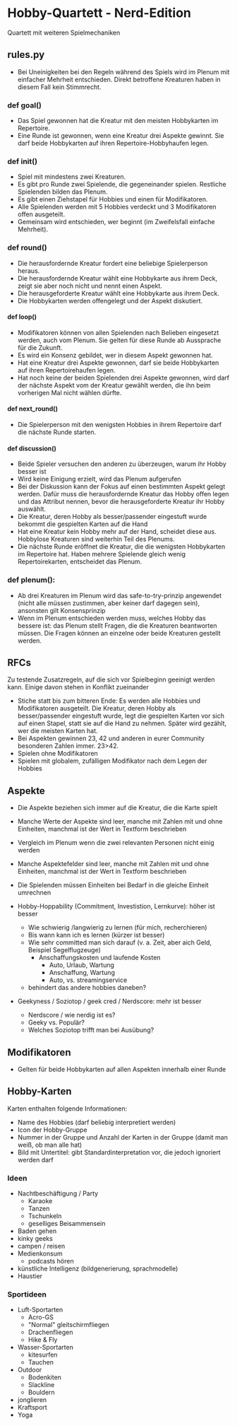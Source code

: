 # Hobby-Quartett - Nerd-Edition

Quartett mit weiteren Spielmechaniken

## rules.py

- Bei Uneinigkeiten bei den Regeln während des Spiels wird im Plenum mit einfacher Mehrheit entschieden. Direkt betroffene Kreaturen haben in diesem Fall kein Stimmrecht.

### def goal()

- Das Spiel gewonnen hat die Kreatur mit den meisten Hobbykarten im Repertoire.
- Eine Runde ist gewonnen, wenn eine Kreatur drei Aspekte gewinnt. Sie darf beide Hobbykarten auf ihren Repertoire-Hobbyhaufen legen.

### def init()

- Spiel mit mindestens zwei Kreaturen.
- Es gibt pro Runde zwei Spielende, die gegeneinander spielen. Restliche Spielenden bilden das Plenum.
- Es gibt einen Ziehstapel für Hobbies und einen für Modifikatoren.
- Alle Spielenden werden mit 5 Hobbies verdeckt und 3 Modifikatoren offen ausgeteilt.
- Gemeinsam wird entschieden, wer beginnt (im Zweifelsfall einfache Mehrheit).

### def round()

- Die herausfordernde Kreatur fordert eine beliebige Spielerperson heraus.
- Die herausfordernde Kreatur wählt eine Hobbykarte aus ihrem Deck, zeigt sie aber noch nicht und nennt einen Aspekt.
- Die herausgeforderte Kreatur wählt eine Hobbykarte aus ihrem Deck.
- Die Hobbykarten werden offengelegt und der Aspekt diskutiert.

#### def loop()

- Modifikatoren können von allen Spielenden nach Belieben eingesetzt werden, auch vom Plenum. Sie gelten für diese Runde ab Aussprache für die Zukunft.
- Es wird ein Konsenz gebildet, wer in diesem Aspekt gewonnen hat.
- Hat eine Kreatur drei Aspekte gewonnen, darf sie beide Hobbykarten auf ihren Repertoirehaufen legen.
- Hat noch keine der beiden Spielenden drei Aspekte gewonnen, wird darf der nächste Aspekt vom der Kreatur gewählt werden, die ihn beim vorherigen Mal nicht wählen dürfte. 

#### def next_round()

- Die Spielerperson mit den wenigsten Hobbies in ihrem Repertoire darf die nächste Runde starten.

#### def discussion()

- Beide Spieler versuchen den anderen zu überzeugen, warum ihr Hobby besser ist
- Wird keine Einigung erzielt, wird das Plenum aufgerufen
- Bei der Diskussion kann der Fokus auf einen bestimmten Aspekt gelegt werden. Dafür muss die herausfordernde Kreatur das Hobby offen legen und das Attribut nennen, bevor die herausgeforderte Kreatur ihr Hobby auswählt.
- Die Kreatur, deren Hobby als besser/passender eingestuft wurde bekommt die gespielten Karten auf die Hand
- Hat eine Kreatur kein Hobby mehr auf der Hand, scheidet diese aus. Hobbylose Kreaturen sind weiterhin Teil des Plenums.
- Die nächste Runde eröffnet die Kreatur, die die wenigsten Hobbykarten im Repertoire hat. Haben mehrere Spielende gleich wenig Repertoirekarten, entscheidet das Plenum.

### def plenum():

- Ab drei Kreaturen im Plenum wird das safe-to-try-prinzip angewendet (nicht alle müssen zustimmen, aber keiner darf dagegen sein), ansonsten gilt Konsensprinzip
- Wenn im Plenum entschieden werden muss, welches Hobby das bessere ist: das Plenum stellt Fragen, die die Kreaturen beantworten müssen. Die Fragen können an einzelne oder beide Kreaturen gestellt werden.

## RFCs

Zu testende Zusatzregeln, auf die sich vor Spielbeginn geeinigt werden kann. Einige davon stehen in Konflikt zueinander

- Stiche statt bis zum bitteren Ende: Es werden alle Hobbies und Modifikatoren ausgeteilt. Die Kreatur, deren Hobby als besser/passender eingestuft wurde, legt die gespielten Karten vor sich auf einen Stapel, statt sie auf die Hand zu nehmen. Später wird gezählt, wer die meisten Karten hat.
- Bei Aspekten gewinnen 23, 42 und anderen in eurer Community besonderen Zahlen immer. 23>42.
- Spielen ohne Modifikatoren
- Spielen mit globalem, zufälligen Modifikator nach dem Legen der Hobbies

## Aspekte

- Die Aspekte beziehen sich immer auf die Kreatur, die die Karte spielt
- Manche Werte der Aspekte sind leer, manche mit Zahlen mit und ohne Einheiten, manchmal ist der Wert in Textform beschrieben
- Vergleich im Plenum wenn die zwei relevanten Personen nicht einig werden
- Manche Aspektefelder sind leer, manche mit Zahlen mit und ohne Einheiten, manchmal ist der Wert in Textform beschrieben
- Die Spielenden müssen Einheiten bei Bedarf in die gleiche Einheit umrechnen

- Hobby-Hoppability (Commitment, Investistion, Lernkurve): höher ist besser
  - Wie schwierig /langwierig zu lernen (für mich, recherchieren)
  - Bis wann kann ich es lernen (kürzer ist besser)
  - Wie sehr committed man sich darauf (v. a. Zeit, aber aich Geld, Beispiel Segelflugzeuge)
    - Anschaffungskosten und laufende Kosten
      - Auto, Urlaub, Wartung
      - Anschaffung, Wartung
      - Auto, vs. streamingservice
  - behindert das andere hobbies daneben?
- Geekyness / Soziotop / geek cred / Nerdscore: mehr ist besser
  - Nerdscore / wie nerdig ist es?
  - Geeky vs. Populär?
  - Welches Soziotop trifft man bei Ausübung?

## Modifikatoren

- Gelten für beide Hobbykarten auf allen Aspekten innerhalb einer Runde

## Hobby-Karten

Karten enthalten folgende Informationen:

- Name des Hobbies (darf beliebig interpretiert werden)
- Icon der Hobby-Gruppe
- Nummer in der Gruppe und Anzahl der Karten in der Gruppe (damit man weiß, ob man alle hat) 
- Bild mit Untertitel: gibt Standardinterpretation vor, die jedoch ignoriert werden darf

### Ideen

- Nachtbeschäftigung / Party
  - Karaoke
  - Tanzen
  - Tschunkeln
  - geselliges Beisammensein
- Baden gehen
- kinky geeks
- campen / reisen
- Medienkonsum
  - podcasts hören
- künstliche Intelligenz (bildgenerierung, sprachmodelle)
- Haustier

### Sportideen

- Luft-Sportarten
  - Acro-GS
  - "Normal" gleitschirmfliegen
  - Drachenfliegen
  - Hike & Fly
- Wasser-Sportarten
  - kitesurfen
  - Tauchen
- Outdoor
  - Bodenkiten
  - Slackline
  - Bouldern
- jonglieren
- Kraftsport
- Yoga
